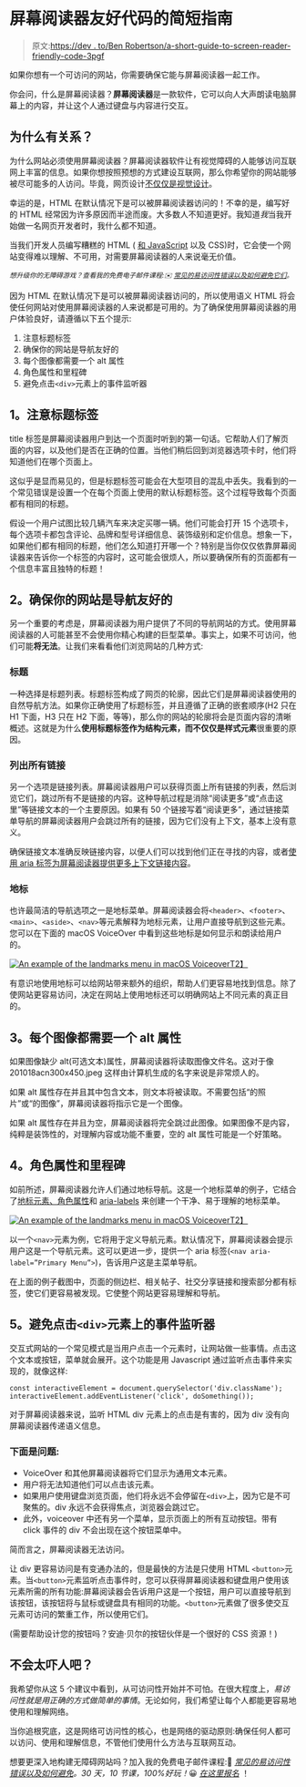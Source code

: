 # 屏幕阅读器友好代码的简短指南

> 原文:[https://dev . to/Ben Robertson/a-short-guide-to-screen-reader-friendly-code-3pgf](https://dev.to/benrobertson/a-short-guide-to-screen-reader-friendly-code-3pgf)

如果你想有一个可访问的网站，你需要确保它能与屏幕阅读器一起工作。

你会问，什么是屏幕阅读器？**屏幕阅读器**是一款软件，它可以向人大声朗读电脑屏幕上的内容，并让这个人通过键盘与内容进行交互。

## 为什么有关系？

为什么网站必须使用屏幕阅读器？屏幕阅读器软件让有视觉障碍的人能够访问互联网上丰富的信息。如果你想按照预想的方式建设互联网，那么你希望你的网站能够被尽可能多的人访问。毕竟，网页设计[不仅仅是视觉设计](https://benrobertson.io/accessibility/principles-getting-started-website-accessibility#principle-1-web-design-is-more-than-graphic-design)。

幸运的是，HTML 在默认情况下是可以被屏幕阅读器访问的！不幸的是，编写好的 HTML 经常因为许多原因而半途而废。大多数人不知道更好。我知道*我*当我开始做一名网页开发者时，我什么都不知道。

当我们开发人员编写糟糕的 HTML ( [和 JavaScript](https://benrobertson.io/accessibility/javascript-accessibility) 以及 CSS)时，它会使一个网站变得难以理解、不可用，对需要屏幕阅读器的人来说毫无价值。

<small>*想升级你的无障碍游戏？查看我的免费电子邮件课程:✉️ [常见的易访问性错误以及如何避免它们](https://benrobertson.io/courses/common-accessibility-mistakes/)。*</small>

因为 HTML 在默认情况下是可以被屏幕阅读器访问的，所以使用语义 HTML 将会使任何网站对使用屏幕阅读器的人来说都是可用的。为了确保使用屏幕阅读器的用户体验良好，请遵循以下五个提示:

1.  注意标题标签
2.  确保你的网站是导航友好的
3.  每个图像都需要一个 alt 属性
4.  角色属性和里程碑
5.  避免点击`<div>`元素上的事件监听器

## 1。注意标题标签

title 标签是屏幕阅读器用户到达一个页面时听到的第一句话。它帮助人们了解页面的内容，以及他们是否在正确的位置。当他们稍后回到浏览器选项卡时，他们将知道他们在哪个页面上。

这似乎是显而易见的，但是标题标签可能会在大型项目的混乱中丢失。我看到的一个常见错误是设置一个在每个页面上使用的默认标题标签。这个过程导致每个页面都有相同的标题。

假设一个用户试图比较几辆汽车来决定买哪一辆。他们可能会打开 15 个选项卡，每个选项卡都包含评论、品牌和型号详细信息、装饰级别和定价信息。想象一下，如果他们都有相同的标题，他们怎么知道打开哪一个？特别是当你仅仅依靠屏幕阅读器来告诉你一个标签的内容时，这可能会很烦人，所以要确保所有的页面都有一个信息丰富且独特的标题！

## 2。确保你的网站是导航友好的

另一个重要的考虑是，屏幕阅读器为用户提供了不同的导航网站的方式。使用屏幕阅读器的人可能甚至不会使用你精心构建的巨型菜单。事实上，如果不可访问，他们可能**将无法**。让我们来看看他们浏览网站的几种方式:

### 标题

一种选择是标题列表。标题标签构成了网页的轮廓，因此它们是屏幕阅读器使用的自然导航方法。如果你正确使用了标题标签，并且遵循了正确的嵌套顺序(H2 只在 H1 下面，H3 只在 H2 下面，等等)，那么你的网站的轮廓将会是页面内容的清晰概述。这就是为什么**使用标题标签作为结构元素，而不仅仅是样式元素**很重要的原因。

### 列出所有链接

另一个选项是链接列表。屏幕阅读器用户可以获得页面上所有链接的列表，然后浏览它们，跳过所有不是链接的内容。这种导航过程是消除“阅读更多”或“点击这里”等链接文本的一个主要原因。如果有 50 个链接写着“阅读更多”，通过链接菜单导航的屏幕阅读器用户会跳过所有的链接，因为它们没有上下文，基本上没有意义。

确保链接文本准确反映链接内容，以便人们可以找到他们正在寻找的内容，或者[使用 aria 标签为屏幕阅读器提供更多上下文链接内容](https://benrobertson.io/accessibility/principles-getting-started-website-accessibility#aria-attributes)。

### 地标

也许最简洁的导航选项之一是地标菜单。屏幕阅读器会将`<header>`、`<footer>`、`<main>`、`<aside>`、`<nav>`等元素解释为地标元素，让用户直接导航到这些元素。您可以在下面的 macOS VoiceOver 中看到这些地标是如何显示和朗读给用户的。

[![An example of the landmarks menu in macOS Voiceover](../Images/efeea97eed16965e578e94bb9f5c1342.png)T2】](https://res.cloudinary.com/practicaldev/image/fetch/s--qJdv9j-e--/c_limit%2Cf_auto%2Cfl_progressive%2Cq_auto%2Cw_880/https://benrobertson.io/assets/img/landmarks.png)

有意识地使用地标可以给网站带来额外的组织，帮助人们更容易地找到信息。除了使网站更容易访问，决定在网站上使用地标还可以明确网站上不同元素的真正目的。

## 3。每个图像都需要一个 alt 属性

如果图像缺少 alt(可选文本)属性，屏幕阅读器将读取图像文件名。这对于像 201018acn300x450.jpeg 这样由计算机生成的名字来说是非常烦人的。

如果 alt 属性存在并且其中包含文本，则文本将被读取。不需要包括“的照片”或“的图像”，屏幕阅读器将指示它是一个图像。

如果 alt 属性存在并且为空，屏幕阅读器将完全跳过此图像。如果图像不是内容，纯粹是装饰性的，对理解内容或功能不重要，空的 alt 属性可能是一个好策略。

## 4。角色属性和里程碑

如前所述，屏幕阅读器允许人们通过地标导航。这是一个地标菜单的例子，它结合了[地标元素、角色属性](https://benrobertson.io/accessibility/understanding-layout-for-screen-readers#aria-roles-and-landmarks)和 [aria-labels](https://benrobertson.io/accessibility/principles-getting-started-website-accessibility#aria-attributes) 来创建一个干净、易于理解的地标菜单。

[![An example of the landmarks menu in macOS Voiceover](../Images/efeea97eed16965e578e94bb9f5c1342.png)T2】](https://res.cloudinary.com/practicaldev/image/fetch/s--qJdv9j-e--/c_limit%2Cf_auto%2Cfl_progressive%2Cq_auto%2Cw_880/https://benrobertson.io/assets/img/landmarks.png)

以一个`<nav>`元素为例，它将用于定义导航元素。默认情况下，屏幕阅读器会提示用户这是一个导航元素。这可以更进一步，提供一个 aria 标签(`<nav aria-label=”Primary Menu”>`)，告诉用户这是主菜单导航。

在上面的例子截图中，页面的侧边栏、相关帖子、社交分享链接和搜索部分都有标签，使它们更容易被发现。它使整个网站更容易理解和导航。

## 5。避免点击`<div>`元素上的事件监听器

交互式网站的一个常见模式是当用户点击一个元素时，让网站做一些事情。点击这个文本或按钮，菜单就会展开。这个功能是用 Javascript 通过监听点击事件来实现的，就像这样:

```
const interactiveElement = document.querySelector('div.className');
interactiveElement.addEventListener('click', doSomething()); 
```

对于屏幕阅读器来说，监听 HTML div 元素上的点击是有害的，因为 div 没有向屏幕阅读器传递语义信息。

### 下面是问题:

*   VoiceOver 和其他屏幕阅读器将它们显示为通用文本元素。
*   用户将无法知道他们可以点击该元素。
*   如果用户使用键盘浏览页面，他们将永远不会停留在`<div>`上，因为它是不可聚焦的。div 永远不会获得焦点，浏览器会跳过它。
*   此外，voiceover 中还有另一个菜单，显示页面上的所有互动按钮。带有 click 事件的 div 不会出现在这个按钮菜单中。

简而言之，屏幕阅读器无法访问。

让 div 更容易访问是有变通办法的，但是最快的方法是只使用 HTML `<button>`元素。当`<button>`元素监听点击事件时，您可以获得屏幕阅读器和键盘用户使用该元素所需的所有功能:屏幕阅读器会告诉用户这是一个按钮，用户可以直接导航到该按钮，该按钮将与鼠标或键盘具有相同的功能。`<button>`元素做了很多使交互元素可访问的繁重工作，所以使用它们。

(需要帮助设计您的按钮吗？安迪·贝尔的按钮伙伴是一个很好的 CSS 资源！)

## 不会太吓人吧？

我希望你从这 5 个建议中看到，从可访问性开始并不可怕。在很大程度上，*易访问性就是用正确的方式做简单的事情*。无论如何，我们希望让每个人都能更容易地使用和理解网络。

当你追根究底，这是网络可访问性的核心，也是网络的驱动原则:确保任何人都可以访问、使用和理解信息，不管他们使用什么方法与互联网互动。

想要更深入地构建无障碍网站吗？加入我的免费电子邮件课程:📨 *[常见的易访问性错误以及如何避免](https://benrobertson.io/courses/common-accessibility-mistakes/)。30 天，10 节课，100%好玩！*😀 [*在这里报名*](https://benrobertson.io/courses/common-accessibility-mistakes/) ！